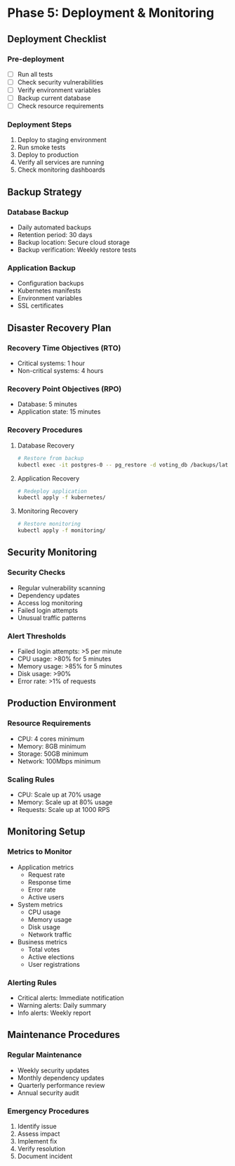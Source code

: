 # Phase 5: Deployment & Monitoring

## Deployment Checklist

### Pre-deployment
- [ ] Run all tests
- [ ] Check security vulnerabilities
- [ ] Verify environment variables
- [ ] Backup current database
- [ ] Check resource requirements

### Deployment Steps
1. Deploy to staging environment
2. Run smoke tests
3. Deploy to production
4. Verify all services are running
5. Check monitoring dashboards

## Backup Strategy

### Database Backup
- Daily automated backups
- Retention period: 30 days
- Backup location: Secure cloud storage
- Backup verification: Weekly restore tests

### Application Backup
- Configuration backups
- Kubernetes manifests
- Environment variables
- SSL certificates

## Disaster Recovery Plan

### Recovery Time Objectives (RTO)
- Critical systems: 1 hour
- Non-critical systems: 4 hours

### Recovery Point Objectives (RPO)
- Database: 5 minutes
- Application state: 15 minutes

### Recovery Procedures
1. Database Recovery
   ```bash
   # Restore from backup
   kubectl exec -it postgres-0 -- pg_restore -d voting_db /backups/latest.dump
   ```

2. Application Recovery
   ```bash
   # Redeploy application
   kubectl apply -f kubernetes/
   ```

3. Monitoring Recovery
   ```bash
   # Restore monitoring
   kubectl apply -f monitoring/
   ```

## Security Monitoring

### Security Checks
- Regular vulnerability scanning
- Dependency updates
- Access log monitoring
- Failed login attempts
- Unusual traffic patterns

### Alert Thresholds
- Failed login attempts: >5 per minute
- CPU usage: >80% for 5 minutes
- Memory usage: >85% for 5 minutes
- Disk usage: >90%
- Error rate: >1% of requests

## Production Environment

### Resource Requirements
- CPU: 4 cores minimum
- Memory: 8GB minimum
- Storage: 50GB minimum
- Network: 100Mbps minimum

### Scaling Rules
- CPU: Scale up at 70% usage
- Memory: Scale up at 80% usage
- Requests: Scale up at 1000 RPS

## Monitoring Setup

### Metrics to Monitor
- Application metrics
  - Request rate
  - Response time
  - Error rate
  - Active users
- System metrics
  - CPU usage
  - Memory usage
  - Disk usage
  - Network traffic
- Business metrics
  - Total votes
  - Active elections
  - User registrations

### Alerting Rules
- Critical alerts: Immediate notification
- Warning alerts: Daily summary
- Info alerts: Weekly report

## Maintenance Procedures

### Regular Maintenance
- Weekly security updates
- Monthly dependency updates
- Quarterly performance review
- Annual security audit

### Emergency Procedures
1. Identify issue
2. Assess impact
3. Implement fix
4. Verify resolution
5. Document incident 